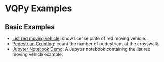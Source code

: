 # VQPy Examples
## Basic Examples
- [List red moving vehicle](list_red_moving_vehicle): show license plate of red moving vehicle.
- [Pedestrian Counting](count_person): count the number of pedestrians at the crosswalk.
- [Jupyter Notebook Demo](demo.ipynb): A Jupyter notebook containing the list red moving vehicle example.
